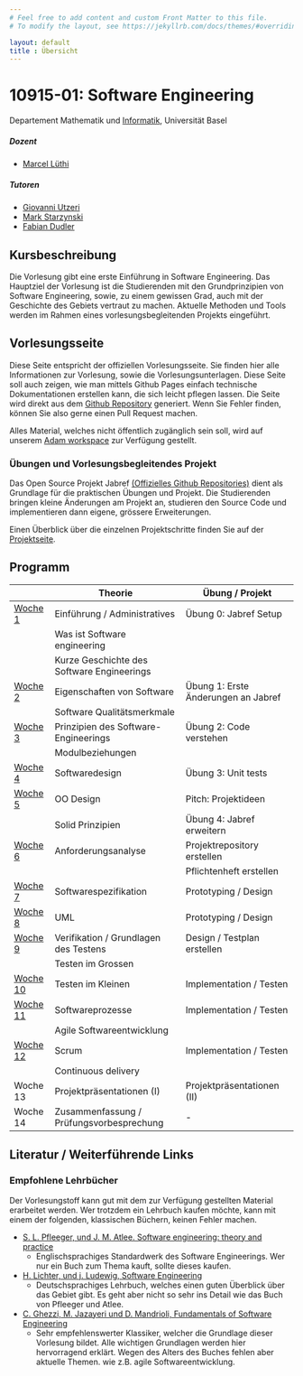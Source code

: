 ```yaml
---
# Feel free to add content and custom Front Matter to this file.
# To modify the layout, see https://jekyllrb.com/docs/themes/#overriding-theme-defaults

layout: default
title : Übersicht
---
```


# 10915-01: Software Engineering

Departement Mathematik und [Informatik](http://informatik.unibas.ch/), Universität Basel


##### Dozent
* [Marcel Lüthi](mailto:marcel.luethi@unibas.ch)

##### Tutoren

* [Giovanni Utzeri](mailto:giovanni.utzeri@unibas.ch)
* [Mark Starzynski](mailto:mark.starzynski@unibas.ch)
* [Fabian Dudler](mailto:fabian.dudler@unibas.ch)


## Kursbeschreibung

Die Vorlesung gibt eine erste Einführung in Software Engineering.
Das Hauptziel der Vorlesung ist die Studierenden mit den Grundprinzipien von Software Engineering, sowie, zu einem gewissen Grad, auch mit der Geschichte des Gebiets vertraut zu machen.
Aktuelle Methoden und Tools werden im Rahmen eines vorlesungsbegleitenden Projekts eingeführt.

## Vorlesungsseite

Diese Seite entspricht der offiziellen Vorlesungsseite. Sie finden hier alle Informationen zur Vorlesung, sowie die Vorlesungsunterlagen.
Diese Seite soll auch zeigen, wie man mittels Github Pages einfach technische Dokumentationen erstellen kann, die sich leicht pflegen lassen. Die Seite wird direkt aus dem [Github Repository](https://github.com/unibas-marcelluethi/software-engineering) generiert. Wenn Sie Fehler finden, können Sie also gerne einen Pull Request machen. 

Alles Material, welches nicht öffentlich zugänglich sein soll, wird auf unserem [Adam workspace](https://adam.unibas.ch/goto_adam_crs_1547410.html) zur Verfügung gestellt.



### Übungen und Vorlesungsbegleitendes Projekt

Das Open Source Projekt Jabref [(Offizielles Github Repositories)](https://github.com/jabref/jabref) dient als Grundlage für die praktischen
Übungen und Projekt. Die Studierenden bringen kleine Änderungen am Projekt an, studieren den Source Code und implementieren dann eigene, grössere Erweiterungen.

Einen Überblick über die einzelnen Projektschritte finden Sie auf der [Projektseite](project/project-summary.html).

## Programm

|  | Theorie | Übung / Projekt 
|------| ----- | --------- |
|[Woche 1](./week1) | Einführung / Administratives  | Übung 0: Jabref Setup | 
|    | Was ist Software engineering  | | |
|    | Kurze Geschichte des Software Engineerings  | | 
|[Woche 2](./week2) | Eigenschaften von Software | Übung 1: Erste Änderungen an Jabref |
|    |  Software Qualitätsmerkmale | | 
|[Woche 3](./week3) | Prinzipien des Software-Engineerings   | Übung 2: Code verstehen | 
|    | Modulbeziehungen |  | 
|[Woche 4](./week4) | Softwaredesign | Übung 3: Unit tests | 
|[Woche 5](./week5) | OO Design | Pitch: Projektideen  | 
|    | Solid Prinzipien | Übung 4: Jabref erweitern |
|[Woche 6](underconstruction)   | Anforderungsanalyse   | Projektrepository erstellen  | 
|         |    |   Pflichtenheft erstellen |
|[Woche 7](underconstruction) | Softwarespezifikation  | Prototyping / Design|
|[Woche 8](underconstruction) | UML | Prototyping / Design  |
|[Woche 9](underconstruction) | Verifikation / Grundlagen des Testens | Design / Testplan erstellen |
|                       | Testen im Grossen | | 
| [Woche 10](underconstruction) | Testen im Kleinen   | Implementation / Testen |
| [Woche 11](underconstruction)    | Softwareprozesse | Implementation / Testen |
|             | Agile Softwareentwicklung   | |
| [Woche 12](underconstruction)| Scrum  | Implementation / Testen|
|         | Continuous delivery | |
| Woche 13 | Projektpräsentationen (I) | Projektpräsentationen (II) |
| Woche 14 | Zusammenfassung / Prüfungsvorbesprechung | - |


## Literatur / Weiterführende Links

### Empfohlene Lehrbücher

Der Vorlesungstoff kann gut mit dem zur Verfügung gestellten Material erarbeitet werden.
Wer trotzdem ein Lehrbuch kaufen möchte, kann mit einem der folgenden, klassischen Büchern, keinen Fehler machen. 

* [S. L. Pfleeger, und J. M. Atlee. Software engineering: theory and practice](https://www.pearson.com/us/higher-education/program/Pfleeger-Pfleeger-Software-Engineering-4-4th-Edition/PGM58925.html)
    * Englischsprachiges Standardwerk des Software Engineerings. Wer nur ein Buch zum Thema kauft, sollte dieses kaufen. 
* [H. Lichter, und j. Ludewig, Software Engineering](https://www.swc.rwth-aachen.de/se_buch/zweiteAuflage/)
    * Deutschsprachiges Lehrbuch, welches einen guten Überblick über das Gebiet gibt. Es geht aber nicht so sehr ins Detail wie das Buch von Pfleeger und Atlee.
* [C. Ghezzi, M. Jazayeri und D. Mandrioli, Fundamentals of Software Engineering](https://www.pearson.com/us/higher-education/program/Ghezzi-Fundamentals-of-Software-Engineering-2nd-Edition/PGM13112.html)
    * Sehr empfehlenswerter Klassiker, welcher die Grundlage dieser Vorlesung bildet. Alle wichtigen Grundlagen werden hier hervorragend erklärt. Wegen des Alters des Buches fehlen aber aktuelle Themen. wie z.B. agile Softwareentwicklung.